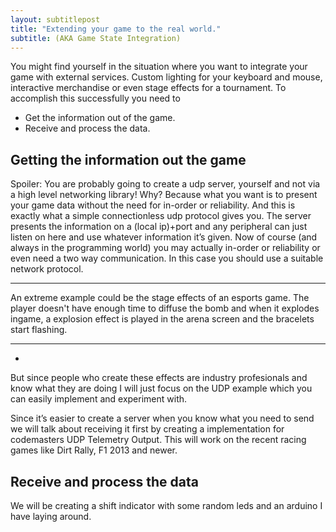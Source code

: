 ```yaml
---
layout: subtitlepost
title: "Extending your game to the real world."
subtitle: (AKA Game State Integration)
---
```


You might find yourself in the situation where you want to integrate your game with external services. Custom lighting for your keyboard and mouse, interactive merchandise or even stage effects for a tournament.
To accomplish this successfully you need to

* Get the information out of the game.
* Receive and process the data.

## Getting the information out the game
Spoiler: You are probably going to create a udp server, yourself and not via a high level networking library!
Why? Because what you want is to present your game data without the need for in-order or reliability. And this is exactly what a simple connectionless udp protocol gives you. The server presents the information on a (local ip)+port and any peripheral can just listen on here and use whatever information it’s given. Now of course (and always in the programming world) you may actually in-order or reliability or even need a two way communication. In this case you should use a suitable network protocol.

---- 
An extreme example could be the stage effects of an esports game. The player doesn't have enough time to diffuse the bomb and when it explodes ingame, a explosion effect is played in the arena screen and the bracelets start flashing.
**** 
-

<div id="player"></div>
<script type="text/javascript" src="https://www.youtube.com/iframe_api"></script>
<script type="text/javascript">
var player;
function onYouTubeIframeAPIReady() {
    player = new YT.Player('player', {
        //height: '390',
        //width: '640',
      	playerVars: {
          controls: 0,
          showinfo: 0,
          modestbranding: 1,
          //loop: 1,
          fs: 0,
          cc_load_policy: 0,
          iv_load_policy: 3,
          autohide: 0
        },
        videoId: 'kgitmggEgrA',
        events: {
            'onReady': onPlayerReady,
            'onStateChange': onPlayerStateChange
        }
    });
}
function onPlayerReady(event) {
    //loopStart();
    //player.seekTo(2552);
    player.mute();
    //player.stopVideo();
}
function loopStart() {
    player.seekTo(2552);
}
function autoStop(){
        //player.seekTo(2552);
        player.stopVideo();
}
function onPlayerStateChange(event) {
    if (event.data == YT.PlayerState.PLAYING) {
        setTimeout(loopStart, 12200);
        //player.seekTo(2552);
        //player.stopVideo();
    }
}
</script>

But since people who create these effects are industry profesionals and know what they are doing I will just focus on the UDP example which you can easily implement and experiment with.
 
Since it’s easier to create a server when you know what you need to send we will talk about receiving it first by creating a implementation for codemasters UDP Telemetry Output. This will work on the recent racing games like Dirt Rally, F1 2013 and newer.
## Receive and process the data
We will be creating a shift indicator with some random leds and an arduino I have laying around.


